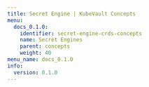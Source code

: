 ```yaml
---
title: Secret Engine | KubeVault Concepts
menu:
  docs_0.1.0:
    identifier: secret-engine-crds-concepts
    name: Secret Engines
    parent: concepts
    weight: 40
menu_name: docs_0.1.0
info:
  version: 0.1.0
---
```


